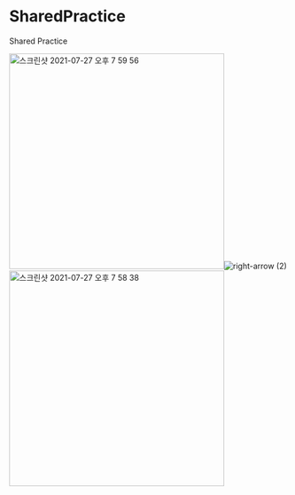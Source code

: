 # SharedPractice
Shared Practice


<img width="388" alt="스크린샷 2021-07-27 오후 7 59 56" src="https://user-images.githubusercontent.com/85157490/127168999-8c85329f-7c45-41bf-894e-cecd5fbc1908.png">![right-arrow (2)](https://user-images.githubusercontent.com/85157490/127170150-b3c72338-ef94-4b7f-b235-50af7db7b109.png) <img width="388" alt="스크린샷 2021-07-27 오후 7 58 38" src="https://user-images.githubusercontent.com/85157490/127170318-90b579cd-2151-487e-9986-027d0ead0156.png">

